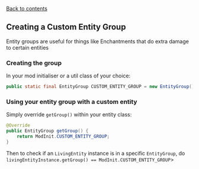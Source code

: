 [Back to contents](https://github.com/Jamalam360/FabricCheatSheet/blob/main/README.md)

## Creating a Custom Entity Group

Entity groups are useful for things like Enchantments that do extra damage to certain entities

### Creating the group

In your mod initialiser or a util class of your choice:
```java
public static final EntityGroup CUSTOM_ENTITY_GROUP = new EntityGroup();
```

### Using your entity group with a custom entity

Simply override `getGroup()` within your entity class:

```java
@Override
public EntityGroup getGroup() {
    return ModInit.CUSTOM_ENTITY_GROUP;
}
```

Then to check if an `LivingEntity` instance is in a specific `EntityGroup`, do `livingEntityInstance.getGroup() == ModInit.CUSTOM_ENTITY_GROUP`>
